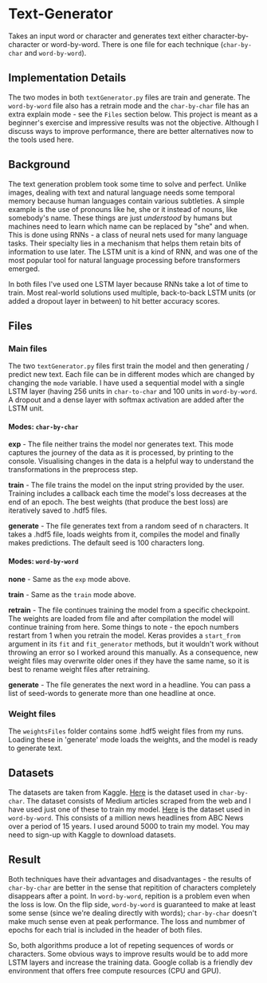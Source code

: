 # Text-Generator
Takes an input word or character and generates text either character-by-character or word-by-word. There is one file for each technique (`char-by-char` and `word-by-word`).


## Implementation Details
The two modes in both `textGenerator.py` files are train and generate. The `word-by-word` file also has a retrain mode and the `char-by-char` file has an extra explain mode - see the `Files` section below. This project is meant as a beginner's exercise and impressive results was not the objective. Although I discuss ways to improve performance, there are better alternatives now to the tools used here. 



## Background
The text generation problem took some time to solve and perfect. Unlike images, dealing with text and natural language needs some temporal memory because human languages contain various subtleties. A simple example is the use of pronouns like he, she or it instead of nouns, like somebody's name. These things are just _understood_ by humans but machines need to learn which name can be replaced by "she" and when. This is done using RNNs - a class of neural nets used for many language tasks. Their specialty lies in a mechanism that helps them retain bits of information to use later. The LSTM unit is a kind of RNN, and was one of the most popular tool for natural language processing before transformers emerged. 

In both files I've used one LSTM layer because RNNs take a lot of time to train. Most real-world solutions used multiple, back-to-back LSTM units (or added a dropout layer in between) to hit better accuracy scores.



## Files
### Main files
The two `textGenerator.py` files first train the model and then generating / predict new text. Each file can be in different modes which are changed by changing the `mode` variable. I have used a sequential model with a single LSTM layer (having 256 units in `char-to-char` and 100 units in `word-by-word`. A dropout and a dense layer with softmax activation are added after the LSTM unit.

#### Modes: `char-by-char`
**exp** - The file neither trains the model nor generates text. This mode captures the journey of the data as it is processed, by printing to the console. Visualising changes in the data is a helpful way to understand the transformations in the preprocess step. 

**train** - The file trains the model on the input string provided by the user. Training includes a callback each time the model's loss decreases at the end of an epoch. The best weights (that produce the best loss) are iteratively saved to .hdf5 files. 

**generate** - The file generates text from a random seed of n characters. It takes a .hdf5 file, loads weights from it, compiles the model and finally makes predictions. The default seed is 100 characters long.

#### Modes: `word-by-word` 
**none** - Same as the `exp` mode above.

**train** - Same as the `train` mode above.  

**retrain** - The file continues training the model from a specific checkpoint. The weights are loaded from file and after compilation the model will continue training from here. Some things to note - the epoch numbers restart from 1 when you retrain the model. Keras provides a `start_from` argument in its `fit` and `fit_generator` methods, but it wouldn't work without throwing an error so I worked around this manually. As a consequence, new weight files may overwrite older ones if they have the same name, so it is best to rename weight files after retraining. 

**generate** - The file generates the next word in a headline. You can pass a list of seed-words to generate more than one headline at once. 

### Weight files
The `weightsFiles` folder contains some .hdf5 weight files from my runs. Loading these in 'generate' mode loads the weights, and the model is ready to generate text. 



## Datasets
The datasets are taken from Kaggle. [Here](https://www.kaggle.com/sangarshanan/medium-articles-tagged-in-mldlai) is the dataset used in `char-by-char`. The dataset consists of Medium articles scraped from the web and I have used just one of these to train my model. [Here](https://www.kaggle.com/therohk/million-headlines) is the dataset used in `word-by-word`. This consists of a million news headlines from ABC News over a period of 15 years. I used around 5000 to train my model. You may need to sign-up with Kaggle to download datasets.



## Result
Both techniques have their advantages and disadvantages - the results of `char-by-char` are better in the sense that repitition of characters completely disappears after a point. In `word-by-word`, repition is a problem even when the loss is low. On the flip side, `word-by-word` is guaranteed to make at least some sense (since we're dealing directly with words); `char-by-char` doesn't make much sense even at peak performance. The loss and numbmer of epochs for each trial is included in the header of both files. 

So, both algorithms produce a lot of repeting sequences of words or characters. Some obvious ways to improve results would be to add more LSTM layers and increase the training data. Google collab is a friendly dev environment that offers free compute resources (CPU and GPU). 
